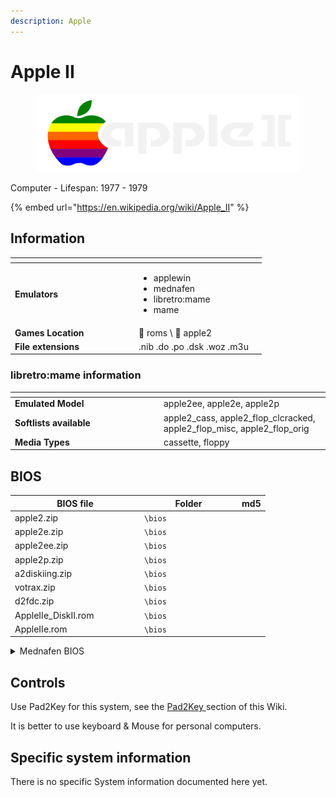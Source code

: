 ```yaml
---
description: Apple
---
```


# Apple II

<div align="left">

<figure><img src="https://raw.githubusercontent.com/fabricecaruso/es-theme-carbon/52ff37c9e265587d006945a2ba695b5a962b3a3d/art/logos/apple2.svg" alt=""><figcaption></figcaption></figure>

</div>

Computer - Lifespan: 1977 - 1979

{% embed url="https://en.wikipedia.org/wiki/Apple_II" %}

## Information

<table data-header-hidden><thead><tr><th width="184"></th><th></th><th data-hidden></th></tr></thead><tbody><tr><td><strong>Emulators</strong></td><td><ul><li>applewin</li><li>mednafen</li><li>libretro:mame</li><li>mame</li></ul></td><td></td></tr><tr><td><strong>Games Location</strong></td><td><span data-gb-custom-inline data-tag="emoji" data-code="1f4c1">📁</span> roms \ <span data-gb-custom-inline data-tag="emoji" data-code="1f4c2">📂</span> apple2</td><td></td></tr><tr><td><strong>File extensions</strong></td><td>.nib .do .po .dsk .woz .m3u</td><td></td></tr></tbody></table>

### libretro:mame information

<table data-header-hidden><thead><tr><th width="224"></th><th></th></tr></thead><tbody><tr><td><strong>Emulated Model</strong></td><td>apple2ee, apple2e, apple2p</td></tr><tr><td><strong>Softlists available</strong></td><td>apple2_cass, apple2_flop_clcracked, apple2_flop_misc, apple2_flop_orig</td></tr><tr><td><strong>Media Types</strong></td><td>cassette, floppy</td></tr></tbody></table>

## BIOS

<table><thead><tr><th width="193">BIOS file</th><th width="142.03610108303252">Folder</th><th>md5</th></tr></thead><tbody><tr><td>apple2.zip</td><td><code>\bios</code></td><td></td></tr><tr><td>apple2e.zip</td><td><code>\bios</code></td><td></td></tr><tr><td>apple2ee.zip</td><td><code>\bios</code></td><td></td></tr><tr><td>apple2p.zip</td><td><code>\bios</code></td><td></td></tr><tr><td>a2diskiing.zip</td><td><code>\bios</code></td><td></td></tr><tr><td>votrax.zip</td><td><code>\bios</code></td><td></td></tr><tr><td>d2fdc.zip</td><td><code>\bios</code></td><td></td></tr><tr><td>AppleIIe_DiskII.rom</td><td><code>\bios</code></td><td></td></tr><tr><td>AppleIIe.rom</td><td><code>\bios</code></td><td></td></tr></tbody></table>

<details>

<summary>Mednafen BIOS</summary>

apple2-int-auto.rom\
apple2-asoft-auto.rom\
disk2-13boot.rom\
disk2-13seq.rom\
disk2-16boot.rom\
disk2-16seq.rom

</details>

## Controls

Use Pad2Key for this system, see the [Pad2Key ](../../../../controllers/pad2key.md)section of this Wiki.

It is better to use keyboard & Mouse for personal computers.

## Specific system information

There is no specific System information documented here yet.
